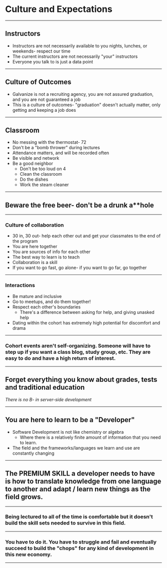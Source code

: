 # Culture and Expectations

---

## Instructors

* Instructors are not necessarily available to you nights, lunches, or weekends- respect our time
* The current instructors are not necessarily "your" instructors
* Everyone you talk to is just a data point

---

## Culture of Outcomes

* Galvanize is not a recruiting agency, you are not assured graduation, and you are not guaranteed a job
* This is a culture of outcomes- "graduation" doesn't actually matter, only getting and keeping a job does

---

## Classroom
* No messing with the thermostat- 72
* Don't be a "bomb thrower" during lectures
* Attendance matters, and will be recorded often
* Be visible and network
* Be a good neighbor
  * Don't be too loud on 4
  * Clean the classroom
  * Do the dishes
  * Work the steam cleaner

---

## Beware the free beer- don't be a drunk a**hole

---

### Culture of collaboration
* 30 in, 30 out- help each other out and get your classmates to the end of the program
* You are here together
* You are sources of info for each other
* The best way to learn is to teach
* Collaboration is a skill
* If you want to go fast, go alone- if you want to go far, go together

---

### Interactions
* Be mature and inclusive
* Go to meetups, and do them together!
* Respect each other's boundaries
  * There's a difference between asking for help, and giving unasked help
* Dating within the cohort has extremely high potential for discomfort and drama

---

### Cohort events aren't self-organizing. Someone will have to step up if you want a class blog, study group, etc. They are easy to do and have a high return of interest.

---

## Forget everything you know about grades, tests and traditional education
_There is no B- in server-side development_

---

## You are here to learn to be a "Developer"
* Software Development is not like chemistry or algebra
  * Where there is a relatively finite amount of information that you need to learn.
* The field and the frameworks/languages we learn and use are constantly changing

---

## The PREMIUM SKILL a developer needs to have is how to translate knowledge from one language to another and adapt / learn new things as the field grows.

---

### Being lectured to all of the time is comfortable but it doesn't build the skill sets needed to survive in this field.

---

### You have to do it.  You have to struggle and fail and eventually succeed to build the "chops" for any kind of development in this new economy.

---
